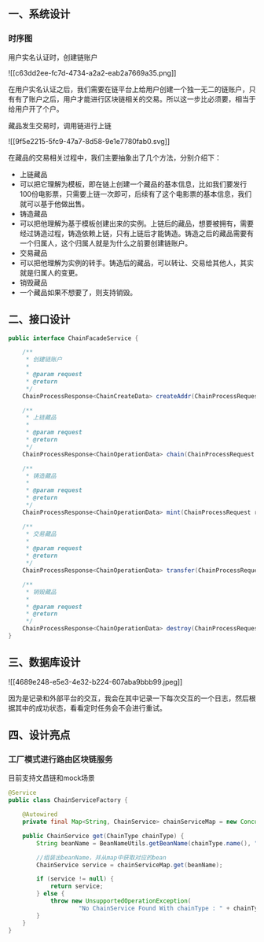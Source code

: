 ## 一、系统设计
### 时序图
用户实名认证时，创建链账户

![[c63dd2ee-fc7d-4734-a2a2-eab2a7669a35.png]]

在用户实名认证之后，我们需要在链平台上给用户创建一个独一无二的链账户，只有有了账户之后，用户才能进行区块链相关的交易。所以这一步比必须要，相当于给用户开了个户。

藏品发生交易时，调用链进行上链



![[9f5e2215-5fc9-47a7-8d58-9e1e7780fab0.svg]]



在藏品的交易相关过程中，我们主要抽象出了几个方法，分别介绍下：

+ 上链藏品
+ 可以把它理解为模板，即在链上创建一个藏品的基本信息，比如我们要发行100份电影票，只需要上链一次即可，后续有了这个电影票的基本信息，我们就可以基于他做出售。
+ 铸造藏品
+ 可以把他理解为基于模板创建出来的实例。上链后的藏品，想要被拥有，需要经过铸造过程，铸造依赖上链，只有上链后才能铸造。铸造之后的藏品需要有一个归属人，这个归属人就是为什么之前要创建链账户。
+ 交易藏品
+ 可以把他理解为实例的转手。铸造后的藏品，可以转让、交易给其他人，其实就是归属人的变更。
+ 销毁藏品
+ 一个藏品如果不想要了，则支持销毁。

## 二、接口设计
```java
public interface ChainFacadeService {

    /**
     * 创建链账户
     *
     * @param request
     * @return
     */
    ChainProcessResponse<ChainCreateData> createAddr(ChainProcessRequest request);

    /**
     * 上链藏品
     *
     * @param request
     * @return
     */
    ChainProcessResponse<ChainOperationData> chain(ChainProcessRequest request);

    /**
     * 铸造藏品
     *
     * @param request
     * @return
     */
    ChainProcessResponse<ChainOperationData> mint(ChainProcessRequest request);

    /**
     * 交易藏品
     *
     * @param request
     * @return
     */
    ChainProcessResponse<ChainOperationData> transfer(ChainProcessRequest request);

    /**
     * 销毁藏品
     *
     * @param request
     * @return
     */
    ChainProcessResponse<ChainOperationData> destroy(ChainProcessRequest request);
}
```

## 三、数据库设计
![[4689e248-e5e3-4e32-b224-607aba9bbb99.jpeg]]

因为是记录和外部平台的交互，我会在其中记录一下每次交互的一个日志，然后根据其中的成功状态，看看定时任务会不会进行重试。



## 四、设计亮点
### <font style="color:rgb(38, 38, 38);">工厂模式进行路由区块链服务</font>
目前支持文昌链和mock场景

```java
@Service
public class ChainServiceFactory {

    @Autowired
    private final Map<String, ChainService> chainServiceMap = new ConcurrentHashMap<String, ChainService>();

    public ChainService get(ChainType chainType) {
        String beanName = BeanNameUtils.getBeanName(chainType.name(), "ChainService");

        //组装出beanName，并从map中获取对应的bean
        ChainService service = chainServiceMap.get(beanName);

        if (service != null) {
            return service;
        } else {
            throw new UnsupportedOperationException(
                    "No ChainService Found With chainType : " + chainType);
        }
    }
}
```

